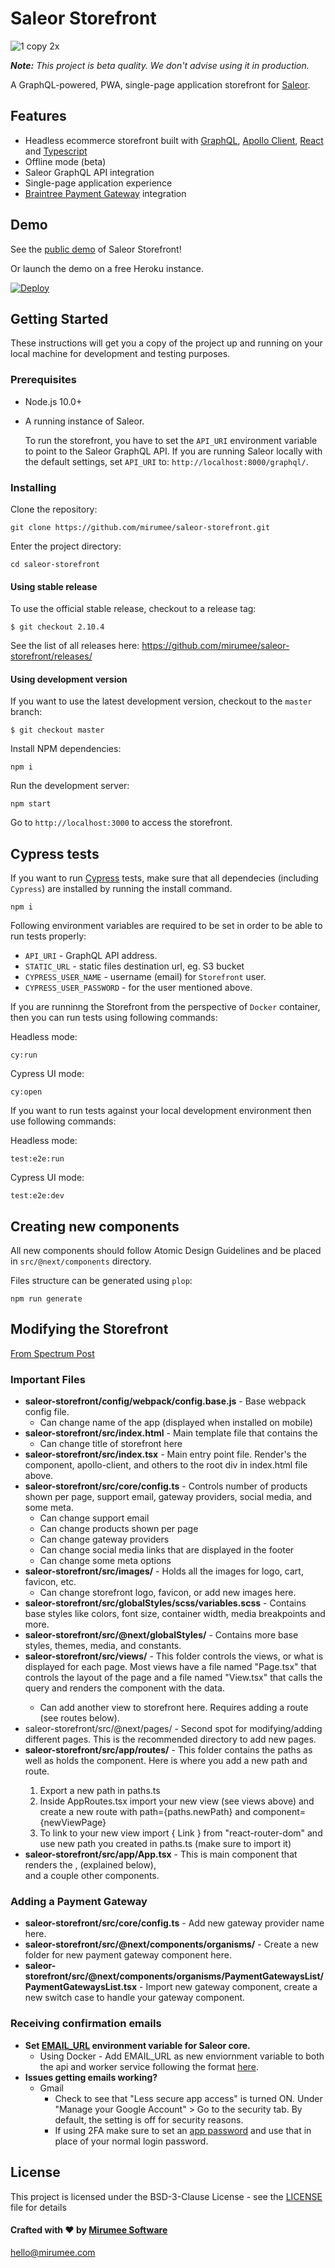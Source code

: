 # Saleor Storefront

![1 copy 2x](https://user-images.githubusercontent.com/5421321/47798207-30aeea00-dd28-11e8-9398-3d8426836a83.png)

_**Note:** This project is beta quality. We don't advise using it in production._

A GraphQL-powered, PWA, single-page application storefront for [Saleor](https://github.com/mirumee/saleor/).

## Features

- Headless ecommerce storefront built with [GraphQL](https://graphql.org/), [Apollo Client](https://www.apollographql.com/client), [React](https://reactjs.org/) and [Typescript](https://www.typescriptlang.org/)
- Offline mode (beta)
- Saleor GraphQL API integration
- Single-page application experience
- [Braintree Payment Gateway](https://www.braintreepayments.com/) integration

## Demo

See the [public demo](http://pwa.saleor.io) of Saleor Storefront!

Or launch the demo on a free Heroku instance.

[![Deploy](https://www.herokucdn.com/deploy/button.svg)](https://heroku.com/deploy)

## Getting Started

These instructions will get you a copy of the project up and running on your local machine for development and testing purposes.

### Prerequisites

- Node.js 10.0+
- A running instance of Saleor.

  To run the storefront, you have to set the `API_URI` environment variable to point to the Saleor GraphQL API. If you are running Saleor locally with the default settings, set `API_URI` to: `http://localhost:8000/graphql/`.

### Installing

Clone the repository:

```
git clone https://github.com/mirumee/saleor-storefront.git
```

Enter the project directory:

```
cd saleor-storefront
```

#### Using stable release

To use the official stable release, checkout to a release tag:

```
$ git checkout 2.10.4
```

See the list of all releases here: https://github.com/mirumee/saleor-storefront/releases/

#### Using development version

If you want to use the latest development version, checkout to the `master` branch:

```
$ git checkout master
```

Install NPM dependencies:

```
npm i
```

Run the development server:

```
npm start
```

Go to `http://localhost:3000` to access the storefront.

## Cypress tests

If you want to run [Cypress](https://www.cypress.io/) tests, make sure that all dependecies (including `Cypress`) are installed by running the install command.

```
npm i
```

Following environment variables are required to be set in order to be able to run tests properly:

- `API_URI` - GraphQL API address.
- `STATIC_URL` - static files destination url, eg. S3 bucket
- `CYPRESS_USER_NAME` - username (email) for `Storefront` user.
- `CYPRESS_USER_PASSWORD` - for the user mentioned above.

If you are runninng the Storefront from the perspective of `Docker` container, then you can run tests using following commands:

Headless mode:

```
cy:run
```

Cypress UI mode:

```
cy:open
```

If you want to run tests against your local development environment then use following commands:

Headless mode:

```
test:e2e:run
```

Cypress UI mode:

```
test:e2e:dev
```

## Creating new components

All new components should follow Atomic Design Guidelines and be placed in `src/@next/components` directory.

Files structure can be generated using `plop`:

```
npm run generate
```

## Modifying the Storefront

[From Spectrum Post](https://spectrum.chat/saleor/saleor-storefront/modifying-the-storefront~c1955dbf-a421-4fb6-b99e-937dd2642b23)

### Important Files

- **saleor-storefront/config/webpack/config.base.js** - Base webpack config file.
  - Can change name of the app (displayed when installed on mobile)
- **saleor-storefront/src/index.html** - Main template file that contains the <div id="root"></div>
  - Can change title of storefront here
- **saleor-storefront/src/index.tsx** - Main entry point file. Render's the <App /> component, apollo-client, and others to the root div in index.html file above.
- **saleor-storefront/src/core/config.ts** - Controls number of products shown per page, support email, gateway providers, social media, and some meta.
  - Can change support email
  - Can change products shown per page
  - Can change gateway providers
  - Can change social media links that are displayed in the footer
  - Can change some meta options
- **saleor-storefront/src/images/** - Holds all the images for logo, cart, favicon, etc.
  - Can change storefront logo, favicon, or add new images here.
- **saleor-storefront/src/globalStyles/scss/variables.scss** - Contains base styles like colors, font size, container width, media breakpoints and more.
- **saleor-storefront/src/@next/globalStyles/** - Contains more base styles, themes, media, and constants.
- **saleor-storefront/src/views/** - This folder controls the views, or what is displayed for each page. Most views have a file named "Page.tsx" that controls the layout of the page and a file named "View.tsx" that calls the query and renders the <Page /> component with the data.
  - Can add another view to storefront here. Requires adding a route (see routes below).
- saleor-storefront/src/@next/pages/ - Second spot for modifying/adding different pages. This is the recommended directory to add new pages.
- **saleor-storefront/src/app/routes/** - This folder contains the paths as well as holds the <Routes /> component. Here is where you add a new path and route.
  1.  Export a new path in paths.ts
  2.  Inside AppRoutes.tsx import your new view (see views above) and create a new route with path={paths.newPath} and component={newViewPage}
  3.  To link to your new view import { Link } from "react-router-dom" and use new path you created in paths.ts (make sure to import it)
- **saleor-storefront/src/app/App.tsx** - This is main <App /> component that renders the <MainMenu />, <Routes /> (explained below), <Footer /> and a couple other components.

### Adding a Payment Gateway

- **saleor-storefront/src/core/config.ts** - Add new gateway provider name here.
- **saleor-storefront/src/@next/components/organisms/** - Create a new folder for new payment gateway component here.
- **saleor-storefront/src/@next/components/organisms/PaymentGatewaysList/PaymentGatewaysList.tsx** - Import new gateway component, create a new switch case to handle your gateway component.

### Receiving confirmation emails

- **Set [EMAIL_URL](https://docs.saleor.io/docs/developer/running-saleor/configuration#setting-environment-variables) environment variable for Saleor core.**
  - Using Docker - Add EMAIL_URL as new enviornment variable to both the api and worker service following the format [here](https://docs.saleor.io/docs/developer/running-saleor/configuration#email_url).
- **Issues getting emails working?**
  - Gmail
    - Check to see that "Less secure app access" is turned ON. Under "Manage your Google Account" > Go to the security tab. By default, the setting is off for security reasons.
    - If using 2FA make sure to set an [app password](https://support.google.com/accounts/answer/185833?p=InvalidSecondFactor&visit_id=637355441414497566-1310044707&rd=1) and use that in place of your normal login password.

## License

This project is licensed under the BSD-3-Clause License - see the [LICENSE](https://github.com/mirumee/saleor-storefront/blob/master/LICENSE) file for details

#### Crafted with ❤️ by [Mirumee Software](http://mirumee.com)

hello@mirumee.com
